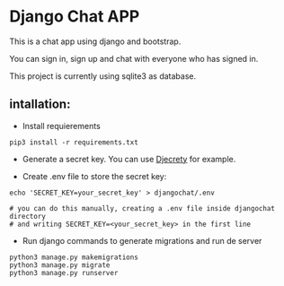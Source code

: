 # Django Chat APP

This is a chat app using django and bootstrap. 

You can sign in, sign up and chat with everyone who has signed in.

This project is currently using sqlite3 as database.

## intallation:

- Install requierements
```
pip3 install -r requirements.txt
```

- Generate a secret key. You can use [Djecrety](https://djecrety.ir/) for example.


- Create .env file to store the secret key:
```
echo 'SECRET_KEY=your_secret_key' > djangochat/.env

# you can do this manually, creating a .env file inside djangochat directory
# and writing SECRET_KEY=<your_secret_key> in the first line
```

- Run django commands to generate migrations and run de server
```
python3 manage.py makemigrations
python3 manage.py migrate
python3 manage.py runserver
```